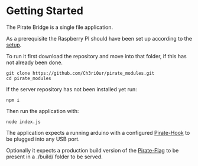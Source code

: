 # Getting Started

The Pirate Bridge is a single file application. 

As a prerequisite the Raspberry PI should have been set up according to the [setup](../setupraspberrypi.md).

To run it first download the repository and move into that folder, if this has not already been done.

```
git clone https://github.com/Ch3ri0ur/pirate_modules.git
cd pirate_modules
```

If the server repository has not been installed yet run:
```
npm i
```

Then run the application with:
```
node index.js
```

The application expects a running arduino with a configured [Pirate-Hook](../Pirate-Hook/00-hook.md) to be plugged into any USB port.


Optionally it expects a production build version of the [Pirate-Flag](../Pirate-Flag/00-flag.md) to be present in a ./build/ folder to be served.